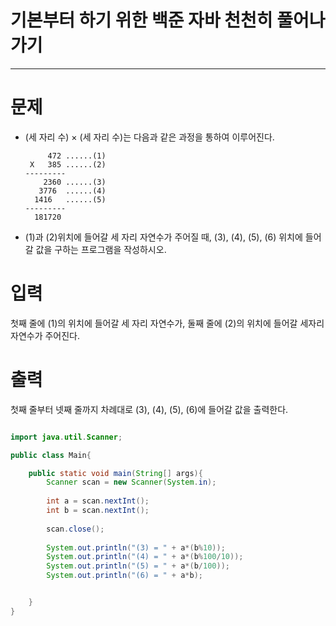 # 기본부터 하기 위한 백준 자바 천천히 풀어나가기
--------------------------------------------

# 문제
 - (세 자리 수) × (세 자리 수)는 다음과 같은 과정을 통하여 이루어진다.
 
 
 			472	......(1)
 		X	385 ......(2)
 	   ---------
 	       2360 ......(3)
 	      3776	......(4)
 	     1416   ......(5)
 	   ---------
 	     181720
 	  
 - (1)과 (2)위치에 들어갈 세 자리 자연수가 주어질 때, (3), (4), (5), (6) 위치에 들어갈 값을 구하는 프로그램을 작성하시오. 	     
 
# 입력
 첫째 줄에 (1)의 위치에 들어갈 세 자리 자연수가, 둘째 줄에 (2)의 위치에 들어갈 세자리 자연수가 주어진다.

# 출력
 첫째 줄부터 넷째 줄까지 차례대로 (3), (4), (5), (6)에 들어갈 값을 출력한다.
 
 
~~~java

import java.util.Scanner;

public class Main{

	public static void main(String[] args){
		Scanner scan = new Scanner(System.in);
		
		int a = scan.nextInt();
		int b = scan.nextInt();
		
		scan.close();
		
		System.out.println("(3) = " + a*(b%10));
		System.out.println("(4) = " + a*(b%100/10));
		System.out.println("(5) = " + a*(b/100));
		System.out.println("(6) = " + a*b);


	}
}
~~~